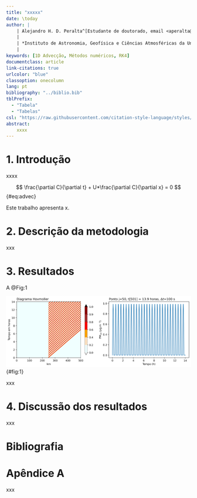 ```yaml
---
title: "xxxxx"
date: \today
author: |
    | Alejandro H. D. Peralta^[Estudante de doutorado, email <aperalta@usp.br>]
    |
    | *Instituto de Astronomia, Geofísica e Ciências Atmosféricas da Universidade de São Paulo*
    | 
keywords: [1D Advecção, Métodos numéricos, RK4]
documentclass: article
link-citations: true
urlcolor: "blue"
classoption: onecolumn
lang: pt
bibliography: "../biblio.bib"
tblPrefix:
  - "Tabela"
  - "Tabelas"
csl: "https://raw.githubusercontent.com/citation-style-language/styles/master/aerosol-and-air-quality-research.csl"
abstract: 
    xxxx
---
```


# 1. Introdução
xxxx

$$ 
\frac{\partial C}{\partial t} + U*\frac{\partial C}{\partial x} = 0 
$$ {#eq:advec}

Este trabalho apresenta x. 



# 2. Descrição da metodologia
xxx 

# 3. Resultados
A @Fig:1

![Diagrama Hovmoller da solução analítica](fig/fonte.png){#fig:1}

xxx

# 4. Discussão dos resultados
xxx

# Bibliografia
<div id="refs"></div>

# Apêndice A
xxx


